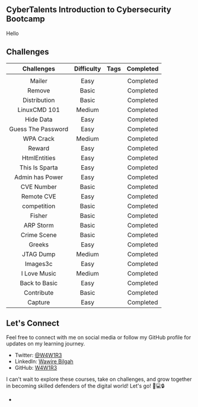 ## CyberTalents Introduction to Cybersecurity Bootcamp

Hello

## Challenges

| Challenges | Difficulty |                                                Tags                                                | Completed |
|:-------------:|:----------:|:--------------------------------------------------------------------------------------------------:|:---------:|
|               |            |                                                                                                    |           |
|     Mailer      |    Easy    |                                                                            | Completed |
|   Remove   |   Basic   |                                                                                        |        Completed   |
|   Distribution   |   Basic   |                                                                                        |        Completed   |
|   LinuxCMD 101   |   Medium   |                                                                                        |        Completed   |
|   Hide Data   |   Easy   |                                                                                        |        Completed   |
|   Guess The Password   |   Easy   |                                                                                        |        Completed   |
|   WPA Crack   |   Medium   |                                                                                       |        Completed   |
|   Reward   |   Easy   |                                                                                        |        Completed   |
|   HtmlEntities   |   Easy   |                                                                                        |        Completed   |
|   This Is Sparta   |   Easy   |                                                                                        |        Completed   |
|   Admin has Power   |   Easy   |                                                                                        |        Completed   |
|   CVE Number   |   Basic   |                                                                                        |        Completed   |
|   Remote CVE   |   Easy   |                                                                                        |        Completed   |
|   competition   |   Basic   |                                                                                       |        Completed   |
|   Fisher   |   Basic   |                                                                                        |        Completed   |
|   ARP Storm   |   Basic   |                                                                                        |        Completed   |
|   Crime Scene   |   Basic   |                                                                                       |        Completed   |
|   Greeks   |   Easy   |                                                                                        |        Completed   |
|   JTAG Dump   |   Medium   |                                                                                        |        Completed   |
|   Images3c    |   Easy   |                                                                                        |        Completed   |
|   I Love Music    |   Medium   |                                                                                        |        Completed   |
|   Back to Basic    |   Easy   |                                                                                        |        Completed   |
|   Contribute    |   Basic   |                                                                                       |        Completed   ||   Cheers    |   Easy   |                                                                                        |       Completed   ||   GhaZe    |   Medium   |                                                                                        |       Completed   ||   The Restricted Sessions     |   Medium   |                                                                                      |        Completed   |
|   Capture     |   Easy   |                                                                                        |        Completed   |



## Let's Connect

Feel free to connect with me on social media or follow my GitHub profile for updates on my learning journey.

- Twitter: [@W4W1R3](https://twitter.com/W4W1R3)
- LinkedIn: [Wawire Bilgah](https://www.linkedin.com/in/w4w1r3/)
- GitHub: [W4W1R3](https://github.com/W4W1R3)

I can't wait to explore these courses, take on challenges, and grow together in becoming skilled defenders of the digital world! Let's go! 🚀💻🔒

-
